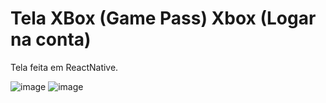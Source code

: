 # Tela XBox (Game Pass) Xbox (Logar na conta)

Tela feita em ReactNative.

![image](https://user-images.githubusercontent.com/99412036/234033573-b86107a0-32a5-4e02-a166-fadd807a3b2a.png)
![image](https://user-images.githubusercontent.com/99412036/234039140-15c78c78-6832-4c55-9a44-b54a4b3e9352.png)

